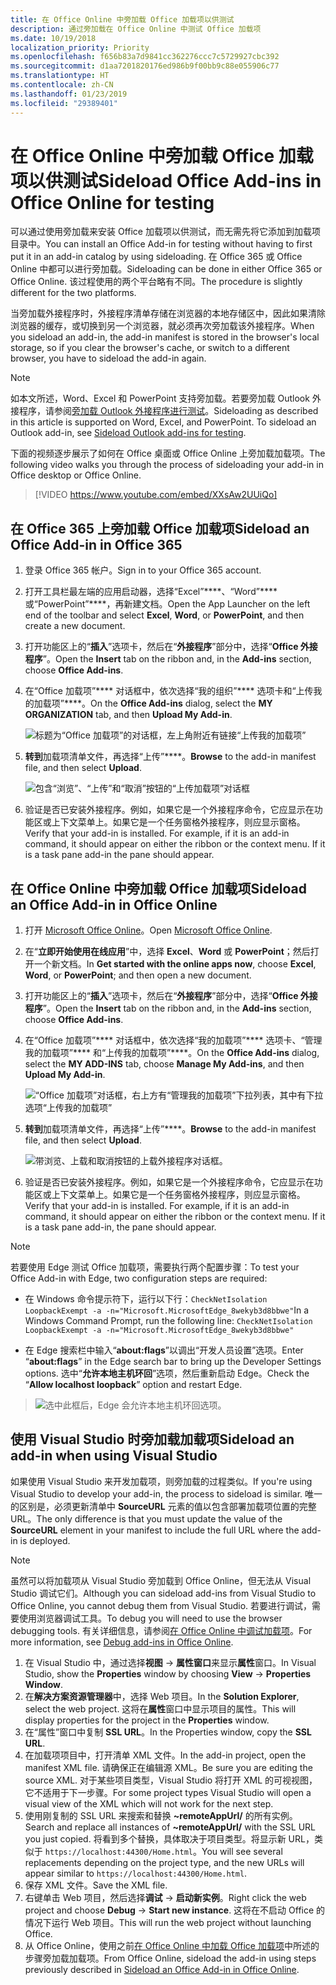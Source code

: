 ```yaml
---
title: 在 Office Online 中旁加载 Office 加载项以供测试
description: 通过旁加载在 Office Online 中测试 Office 加载项
ms.date: 10/19/2018
localization_priority: Priority
ms.openlocfilehash: f656b83a7d9841cc362276ccc7c5729927cbc392
ms.sourcegitcommit: d1aa7201820176ed986b9f00bb9c88e055906c77
ms.translationtype: HT
ms.contentlocale: zh-CN
ms.lasthandoff: 01/23/2019
ms.locfileid: "29389401"
---
```

# <a name="sideload-office-add-ins-in-office-online-for-testing"></a><span data-ttu-id="78a25-103">在 Office Online 中旁加载 Office 加载项以供测试</span><span class="sxs-lookup"><span data-stu-id="78a25-103">Sideload Office Add-ins in Office Online for testing</span></span>

<span data-ttu-id="78a25-104">可以通过使用旁加载来安装 Office 加载项以供测试，而无需先将它添加到加载项目录中。</span><span class="sxs-lookup"><span data-stu-id="78a25-104">You can install an Office Add-in for testing without having to first put it in an add-in catalog by using sideloading.</span></span> <span data-ttu-id="78a25-105">在 Office 365 或 Office Online 中都可以进行旁加载。</span><span class="sxs-lookup"><span data-stu-id="78a25-105">Sideloading can be done in either Office 365 or Office Online.</span></span> <span data-ttu-id="78a25-106">该过程使用的两个平台略有不同。</span><span class="sxs-lookup"><span data-stu-id="78a25-106">The procedure is slightly different for the two platforms.</span></span> 

<span data-ttu-id="78a25-107">当旁加载外接程序时，外接程序清单存储在浏览器的本地存储区中，因此如果清除浏览器的缓存，或切换到另一个浏览器，就必须再次旁加载该外接程序。</span><span class="sxs-lookup"><span data-stu-id="78a25-107">When you sideload an add-in, the add-in manifest is stored in the browser's local storage, so if you clear the browser's cache, or switch to a different browser, you have to sideload the add-in again.</span></span>


> [!NOTE]
> <span data-ttu-id="78a25-p102">如本文所述，Word、Excel 和 PowerPoint 支持旁加载。若要旁加载 Outlook 外接程序，请参阅[旁加载 Outlook 外接程序进行测试](https://docs.microsoft.com/outlook/add-ins/sideload-outlook-add-ins-for-testing)。</span><span class="sxs-lookup"><span data-stu-id="78a25-p102">Sideloading as described in this article is supported on Word, Excel, and PowerPoint. To sideload an Outlook add-in, see [Sideload Outlook add-ins for testing](https://docs.microsoft.com/outlook/add-ins/sideload-outlook-add-ins-for-testing).</span></span>

<span data-ttu-id="78a25-110">下面的视频逐步展示了如何在 Office 桌面或 Office Online 上旁加载加载项。</span><span class="sxs-lookup"><span data-stu-id="78a25-110">The following video walks you through the process of sideloading your add-in in Office desktop or Office Online.</span></span>  


> [!VIDEO https://www.youtube.com/embed/XXsAw2UUiQo]

## <a name="sideload-an-office-add-in-in-office-365"></a><span data-ttu-id="78a25-111">在 Office 365 上旁加载 Office 加载项</span><span class="sxs-lookup"><span data-stu-id="78a25-111">Sideload an Office Add-in in Office 365</span></span>


1. <span data-ttu-id="78a25-112">登录 Office 365 帐户。</span><span class="sxs-lookup"><span data-stu-id="78a25-112">Sign in to your Office 365 account.</span></span>
    
2. <span data-ttu-id="78a25-113">打开工具栏最左端的应用启动器，选择“Excel”\*\*\*\*、“Word”\*\*\*\* 或“PowerPoint”\*\*\*\*，再新建文档。</span><span class="sxs-lookup"><span data-stu-id="78a25-113">Open the App Launcher on the left end of the toolbar and select  **Excel**,  **Word**, or  **PowerPoint**, and then create a new document.</span></span>
    
3. <span data-ttu-id="78a25-114">打开功能区上的“**插入**”选项卡，然后在“**外接程序**”部分中，选择“**Office 外接程序**”。</span><span class="sxs-lookup"><span data-stu-id="78a25-114">Open the  **Insert** tab on the ribbon and, in the **Add-ins** section, choose **Office Add-ins**.</span></span>
    
4. <span data-ttu-id="78a25-115">在“Office 加载项”\*\*\*\* 对话框中，依次选择“我的组织”\*\*\*\* 选项卡和“上传我的加载项”\*\*\*\*。</span><span class="sxs-lookup"><span data-stu-id="78a25-115">On the  **Office Add-ins** dialog, select the **MY ORGANIZATION** tab, and then **Upload My Add-in**.</span></span>
    
    ![标题为“Office 加载项”的对话框，左上角附近有链接“上传我的加载项”](../images/office-add-ins.png)

5.  <span data-ttu-id="78a25-117">**转到**加载项清单文件，再选择“上传”\*\*\*\*。</span><span class="sxs-lookup"><span data-stu-id="78a25-117">**Browse** to the add-in manifest file, and then select **Upload**.</span></span>
    
    ![包含“浏览”、“上传”和“取消”按钮的“上传加载项”对话框](../images/upload-add-in.png)

6. <span data-ttu-id="78a25-p103">验证是否已安装外接程序。例如，如果它是一个外接程序命令，它应显示在功能区或上下文菜单上。如果它是一个任务窗格外接程序，则应显示窗格。</span><span class="sxs-lookup"><span data-stu-id="78a25-p103">Verify that your add-in is installed. For example, if it is an add-in command, it should appear on either the ribbon or the context menu. If it is a task pane add-in the pane should appear.</span></span>
    

## <a name="sideload-an-office-add-in-in-office-online"></a><span data-ttu-id="78a25-122">在 Office Online 中旁加载 Office 加载项</span><span class="sxs-lookup"><span data-stu-id="78a25-122">Sideload an Office Add-in in Office Online</span></span>


1. <span data-ttu-id="78a25-123">打开 [Microsoft Office Online](https://office.live.com/)。</span><span class="sxs-lookup"><span data-stu-id="78a25-123">Open [Microsoft Office Online](https://office.live.com/).</span></span>
    
2. <span data-ttu-id="78a25-124">在“**立即开始使用在线应用**”中，选择 **Excel**、**Word** 或 **PowerPoint**；然后打开一个新文档。</span><span class="sxs-lookup"><span data-stu-id="78a25-124">In  **Get started with the online apps now**, choose  **Excel**,  **Word**, or  **PowerPoint**; and then open a new document.</span></span>
    
3. <span data-ttu-id="78a25-125">打开功能区上的“**插入**”选项卡，然后在“**外接程序**”部分中，选择“**Office 外接程序**”。</span><span class="sxs-lookup"><span data-stu-id="78a25-125">Open the  **Insert** tab on the ribbon and, in the **Add-ins** section, choose **Office Add-ins**.</span></span>
    
4. <span data-ttu-id="78a25-126">在“Office 加载项”\*\*\*\* 对话框中，依次选择“我的加载项”\*\*\*\* 选项卡、“管理我的加载项”\*\*\*\* 和“上传我的加载项”\*\*\*\*。</span><span class="sxs-lookup"><span data-stu-id="78a25-126">On the  **Office Add-ins** dialog, select the **MY ADD-INS** tab, choose **Manage My Add-ins**, and then  **Upload My Add-in**.</span></span>
    
    ![“Office 加载项”对话框，右上方有“管理我的加载项”下拉列表，其中有下拉选项“上传我的加载项”](../images/office-add-ins-my-account.png)

5.  <span data-ttu-id="78a25-128">**转到**加载项清单文件，再选择“上传”\*\*\*\*。</span><span class="sxs-lookup"><span data-stu-id="78a25-128">**Browse** to the add-in manifest file, and then select **Upload**.</span></span>
    
    ![带浏览、上载和取消按钮的上载外接程序对话框。](../images/upload-add-in.png)

6. <span data-ttu-id="78a25-p104">验证是否已安装外接程序。例如，如果它是一个外接程序命令，它应显示在功能区或上下文菜单上。如果它是一个任务窗格外接程序，则应显示窗格。</span><span class="sxs-lookup"><span data-stu-id="78a25-p104">Verify that your add-in is installed. For example, if it is an add-in command, it should appear on either the ribbon or the context menu. If it is a task pane add-in, the pane should appear.</span></span>

> [!NOTE]
><span data-ttu-id="78a25-133">若要使用 Edge 测试 Office 加载项，需要执行两个配置步骤：</span><span class="sxs-lookup"><span data-stu-id="78a25-133">To test your Office Add-in with Edge, two configuration steps are required:</span></span> 
>
> - <span data-ttu-id="78a25-134">在 Windows 命令提示符下，运行以下行：`CheckNetIsolation LoopbackExempt -a -n="Microsoft.MicrosoftEdge_8wekyb3d8bbwe"`</span><span class="sxs-lookup"><span data-stu-id="78a25-134">In a Windows Command Prompt, run the following line: `CheckNetIsolation LoopbackExempt -a -n="Microsoft.MicrosoftEdge_8wekyb3d8bbwe"`</span></span>
>
> - <span data-ttu-id="78a25-135">在 Edge 搜索栏中输入“**about:flags**”以调出“开发人员设置”选项。</span><span class="sxs-lookup"><span data-stu-id="78a25-135">Enter “**about:flags**” in the Edge search bar to bring up the Developer Settings options.</span></span>  <span data-ttu-id="78a25-136">选中“**允许本地主机环回**”选项，然后重新启动 Edge。</span><span class="sxs-lookup"><span data-stu-id="78a25-136">Check the “**Allow localhost loopback**” option and restart Edge.</span></span>

>    ![选中此框后，Edge 会允许本地主机环回选项。](../images/allow-localhost-loopback.png)

## <a name="sideload-an-add-in-when-using-visual-studio"></a><span data-ttu-id="78a25-138">使用 Visual Studio 时旁加载加载项</span><span class="sxs-lookup"><span data-stu-id="78a25-138">Sideload an add-in when using Visual Studio</span></span>

<span data-ttu-id="78a25-139">如果使用 Visual Studio 来开发加载项，则旁加载的过程类似。</span><span class="sxs-lookup"><span data-stu-id="78a25-139">If you're using Visual Studio to develop your add-in, the process to sideload is similar.</span></span> <span data-ttu-id="78a25-140">唯一的区别是，必须更新清单中 **SourceURL** 元素的值以包含部署加载项位置的完整 URL。</span><span class="sxs-lookup"><span data-stu-id="78a25-140">The only difference is that you must update the value of the **SourceURL** element in your manifest to include the full URL where the add-in is deployed.</span></span>

> [!NOTE]
> <span data-ttu-id="78a25-141">虽然可以将加载项从 Visual Studio 旁加载到 Office Online，但无法从 Visual Studio 调试它们。</span><span class="sxs-lookup"><span data-stu-id="78a25-141">Although you can sideload add-ins from Visual Studio to Office Online, you cannot debug them from Visual Studio.</span></span> <span data-ttu-id="78a25-142">若要进行调试，需要使用浏览器调试工具。</span><span class="sxs-lookup"><span data-stu-id="78a25-142">To debug you will need to use the browser debugging tools.</span></span> <span data-ttu-id="78a25-143">有关详细信息，请参阅[在 Office Online 中调试加载项](debug-add-ins-in-office-online.md)。</span><span class="sxs-lookup"><span data-stu-id="78a25-143">For more information, see [Debug add-ins in Office Online](debug-add-ins-in-office-online.md).</span></span>

1. <span data-ttu-id="78a25-144">在 Visual Studio 中，通过选择**视图** -> **属性窗口**来显示**属性**窗口。</span><span class="sxs-lookup"><span data-stu-id="78a25-144">In Visual Studio, show the **Properties** window by choosing **View** -> **Properties Window**.</span></span>
2. <span data-ttu-id="78a25-145">在**解决方案资源管理器**中，选择 Web 项目。</span><span class="sxs-lookup"><span data-stu-id="78a25-145">In the **Solution Explorer**, select the web project.</span></span> <span data-ttu-id="78a25-146">这将在**属性**窗口中显示项目的属性。</span><span class="sxs-lookup"><span data-stu-id="78a25-146">This will display properties for the project in the **Properties** window.</span></span>
3. <span data-ttu-id="78a25-147">在“属性”窗口中复制 **SSL URL**。</span><span class="sxs-lookup"><span data-stu-id="78a25-147">In the Properties window, copy the **SSL URL**.</span></span>
4. <span data-ttu-id="78a25-148">在加载项项目中，打开清单 XML 文件。</span><span class="sxs-lookup"><span data-stu-id="78a25-148">In the add-in project, open the manifest XML file.</span></span> <span data-ttu-id="78a25-149">请确保正在编辑源 XML。</span><span class="sxs-lookup"><span data-stu-id="78a25-149">Be sure you are editing the source XML.</span></span> <span data-ttu-id="78a25-150">对于某些项目类型，Visual Studio 将打开 XML 的可视视图，它不适用于下一步骤。</span><span class="sxs-lookup"><span data-stu-id="78a25-150">For some project types Visual Studio will open a visual view of the XML which will not work for the next step.</span></span>
5. <span data-ttu-id="78a25-151">使用刚复制的 SSL URL 来搜索和替换 **~remoteAppUrl/** 的所有实例。</span><span class="sxs-lookup"><span data-stu-id="78a25-151">Search and replace all instances of **~remoteAppUrl/** with the SSL URL you just copied.</span></span> <span data-ttu-id="78a25-152">将看到多个替换，具体取决于项目类型。将显示新 URL，类似于 `https://localhost:44300/Home.html`。</span><span class="sxs-lookup"><span data-stu-id="78a25-152">You will see several replacements depending on the project type, and the new URLs will appear similar to `https://localhost:44300/Home.html`.</span></span>
6. <span data-ttu-id="78a25-153">保存 XML 文件。</span><span class="sxs-lookup"><span data-stu-id="78a25-153">Save the XML file.</span></span>
7. <span data-ttu-id="78a25-154">右键单击 Web 项目，然后选择**调试** -> **启动新实例**。</span><span class="sxs-lookup"><span data-stu-id="78a25-154">Right click the web project and choose **Debug** -> **Start new instance**.</span></span> <span data-ttu-id="78a25-155">这将在不启动 Office 的情况下运行 Web 项目。</span><span class="sxs-lookup"><span data-stu-id="78a25-155">This will run the web project without launching Office.</span></span>
8. <span data-ttu-id="78a25-156">从 Office Online，使用之前[在 Office Online 中加载 Office 加载项](#sideload-an-office-add-in-in-office-online)中所述的步骤旁加载加载项。</span><span class="sxs-lookup"><span data-stu-id="78a25-156">From Office Online, sideload the add-in using steps previously described in [Sideload an Office Add-in in Office Online](#sideload-an-office-add-in-in-office-online).</span></span>
